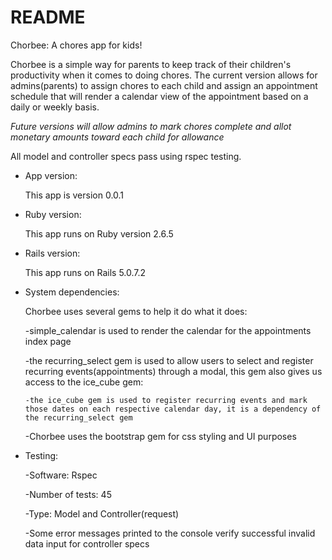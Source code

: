 # README

Chorbee: A chores app for kids!

Chorbee is a simple way for parents to keep track of their children's productivity when it comes to doing chores. The current version allows for admins(parents) to assign chores to each child and assign an appointment schedule that will render a calendar view of the appointment based on a daily or weekly basis.

*Future versions will allow admins to mark chores complete and allot monetary amounts toward each child for allowance*

All model and controller specs pass using rspec testing.

* App version:

  This app is version 0.0.1

* Ruby version:

  This app runs on Ruby version 2.6.5

* Rails version:

  This app runs on Rails 5.0.7.2

* System dependencies:

  Chorbee uses several gems to help it do what it does:

    -simple_calendar is used to render the calendar for the appointments index page

    -the recurring_select gem is used to allow users to select and register recurring events(appointments) through a modal, this gem also gives us access to the ice_cube gem:

      -the ice_cube gem is used to register recurring events and mark those dates on each respective calendar day, it is a dependency of the recurring_select gem

    -Chorbee uses the bootstrap gem for css styling and UI purposes

* Testing:

  -Software: Rspec

  -Number of tests: 45

  -Type: Model and Controller(request)

  -Some error messages printed to the console verify successful invalid data input for controller specs
